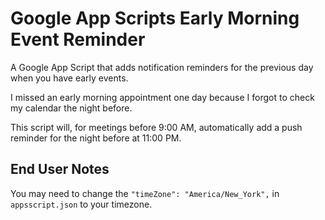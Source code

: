 # Google App Scripts Early Morning Event Reminder

A Google App Script that adds notification reminders for the previous day when you have early events.

I missed an early morning appointment one day because I forgot to check my calendar the night before.

This script will, for meetings before 9:00 AM, automatically add a push reminder for the night before at 11:00 PM.

## End User Notes

You may need to change the `"timeZone": "America/New_York",` in `appsscript.json` to your timezone.
